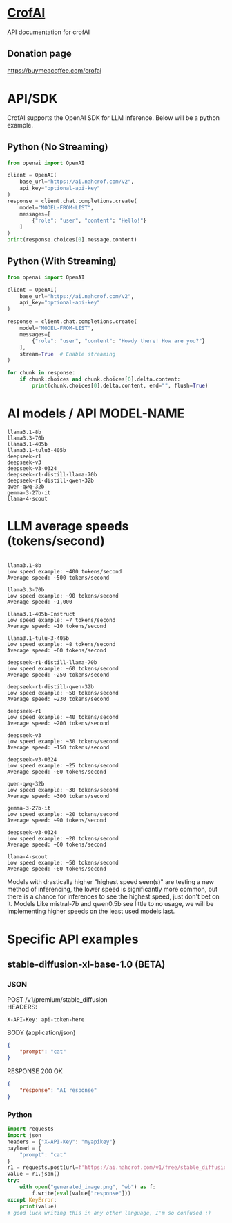 # [CrofAI](https://ai.nahcrof.com/)
API documentation for crofAI
## Donation page 
https://buymeacoffee.com/crofai
# API/SDK
CrofAI supports the OpenAI SDK for LLM inference. Below will be a python example.
## Python (No Streaming)
```python
from openai import OpenAI

client = OpenAI(
    base_url="https://ai.nahcrof.com/v2",
    api_key="optional-api-key"
)
response = client.chat.completions.create(
    model="MODEL-FROM-LIST",
    messages=[
        {"role": "user", "content": "Hello!"}
    ]
)
print(response.choices[0].message.content)
```
## Python (With Streaming)
```python
from openai import OpenAI

client = OpenAI(
    base_url="https://ai.nahcrof.com/v2",
    api_key="optional-api-key"
)

response = client.chat.completions.create(
    model="MODEL-FROM-LIST",
    messages=[
        {"role": "user", "content": "Howdy there! How are you?"}
    ],
    stream=True  # Enable streaming
)

for chunk in response:
    if chunk.choices and chunk.choices[0].delta.content:
        print(chunk.choices[0].delta.content, end="", flush=True)
```

# AI models / API MODEL-NAME
```
llama3.1-8b
llama3.3-70b
llama3.1-405b
llama3.1-tulu3-405b
deepseek-r1
deepseek-v3
deepseek-v3-0324
deepseek-r1-distill-llama-70b
deepseek-r1-distill-qwen-32b
qwen-qwq-32b
gemma-3-27b-it
llama-4-scout
```
# LLM average speeds (tokens/second)
```

llama3.1-8b
Low speed example: ~400 tokens/second
Average speed: ~500 tokens/second

llama3.3-70b
Low speed example: ~90 tokens/second
Average speed: ~1,000

llama3.1-405b-Instruct
Low speed example: ~7 tokens/second
Average speed: ~10 tokens/second

llama3.1-tulu-3-405b
Low speed example: ~8 tokens/second
Average speed: ~60 tokens/second

deepseek-r1-distill-llama-70b
Low speed example: ~60 tokens/second
Average speed: ~250 tokens/second

deepseek-r1-distill-qwen-32b
Low speed example: ~50 tokens/second
Average speed: ~230 tokens/second

deepseek-r1
Low speed example: ~40 tokens/second
Average speed: ~200 tokens/second

deepseek-v3
Low speed example: ~30 tokens/second
Average speed: ~150 tokens/second

deepseek-v3-0324
Low speed example: ~25 tokens/second
Average speed: ~80 tokens/second

qwen-qwq-32b
Low speed example: ~30 tokens/second
Average speed: ~300 tokens/second

gemma-3-27b-it
Low speed example: ~20 tokens/second
Average speed: ~90 tokens/second

deepseek-v3-0324
Low speed example: ~20 tokens/second
Average speed: ~60 tokens/second

llama-4-scout
Low speed example: ~50 tokens/second
Average speed: ~80 tokens/second
```
Models with drastically higher "highest speed seen(s)" are testing a new method of inferencing, the lower speed is significantly more common, but there is a chance for inferences to see the highest speed, just don't bet on it.
Models Like mistral-7b and qwen0.5b see little to no usage, we will be implementing higher speeds on the least used models last.
# Specific API examples
## stable-diffusion-xl-base-1.0 (BETA)
### JSON
POST /v1/premium/stable_diffusion<br>
HEADERS:<br>
```
X-API-Key: api-token-here
```
BODY (application/json)
```json
{
    "prompt": "cat"
}
```
RESPONSE 200 OK
```json
{
    "response": "AI response"
}
```
### Python
```python
import requests
import json
headers = {"X-API-Key": "myapikey"}
payload = {
    "prompt": "cat"
}
r1 = requests.post(url=f'https://ai.nahcrof.com/v1/free/stable_diffusion', json=payload, headers=headers)
value = r1.json()
try:
    with open("generated_image.png", "wb") as f:
        f.write(eval(value["response"]))
except KeyError:
    print(value)
# good luck writing this in any other language, I'm so confused :)
```
